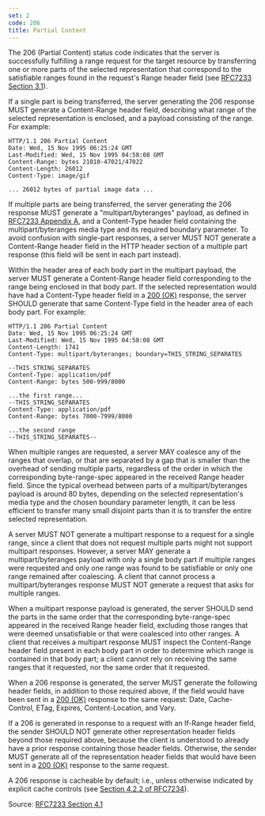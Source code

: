 ```yaml
---
set: 2
code: 206
title: Partial Content
---
```


The 206 (Partial Content) status code indicates that the server is successfully
fulfilling a range request for the target resource by transferring one or more
parts of the selected representation that correspond to the satisfiable ranges
found in the request's Range header field (see [RFC7233 Section 3.1][1]).

If a single part is being transferred, the server generating the 206 response
MUST generate a Content-Range header field, describing what range of the
selected representation is enclosed, and a payload consisting of the range. For
example:

```
HTTP/1.1 206 Partial Content
Date: Wed, 15 Nov 1995 06:25:24 GMT
Last-Modified: Wed, 15 Nov 1995 04:58:08 GMT
Content-Range: bytes 21010-47021/47022
Content-Length: 26012
Content-Type: image/gif

... 26012 bytes of partial image data ...
```

If multiple parts are being transferred, the server generating the 206 response
MUST generate a "multipart/byteranges" payload, as defined in
[RFC7233 Appendix A][2], and a Content-Type header field containing the
multipart/byteranges media type and its required boundary parameter. To avoid
confusion with single-part responses, a server MUST NOT generate a Content-Range
header field in the HTTP header section of a multiple part response (this field
will be sent in each part instead).

Within the header area of each body part in the multipart payload, the server
MUST generate a Content-Range header field corresponding to the range being
enclosed in that body part. If the selected representation would have had a
Content-Type header field in a [200 (OK)](/200) response, the server SHOULD
generate that same Content-Type field in the header area of each body part.
For example:

```
HTTP/1.1 206 Partial Content
Date: Wed, 15 Nov 1995 06:25:24 GMT
Last-Modified: Wed, 15 Nov 1995 04:58:08 GMT
Content-Length: 1741
Content-Type: multipart/byteranges; boundary=THIS_STRING_SEPARATES

--THIS_STRING_SEPARATES
Content-Type: application/pdf
Content-Range: bytes 500-999/8000

...the first range...
--THIS_STRING_SEPARATES
Content-Type: application/pdf
Content-Range: bytes 7000-7999/8000

...the second range
--THIS_STRING_SEPARATES--
```

When multiple ranges are requested, a server MAY coalesce any of the ranges that
overlap, or that are separated by a gap that is smaller than the overhead of
sending multiple parts, regardless of the order in which the corresponding
byte-range-spec appeared in the received Range header field. Since the typical
overhead between parts of a multipart/byteranges payload is around 80 bytes,
depending on the selected representation's media type and the chosen boundary
parameter length, it can be less efficient to transfer many small disjoint parts
than it is to transfer the entire selected representation.

A server MUST NOT generate a multipart response to a request for a single range,
since a client that does not request multiple parts might not support multipart
responses. However, a server MAY generate a multipart/byteranges payload with
only a single body part if multiple ranges were requested and only one range was
found to be satisfiable or only one range remained after coalescing. A client
that cannot process a multipart/byteranges response MUST NOT generate a request
that asks for multiple ranges.

When a multipart response payload is generated, the server SHOULD send the parts
in the same order that the corresponding byte-range-spec appeared in the
received Range header field, excluding those ranges that were deemed
unsatisfiable or that were coalesced into other ranges. A client that receives a
multipart response MUST inspect the Content-Range header field present in each
body part in order to determine which range is contained in that body part; a
client cannot rely on receiving the same ranges that it requested, nor the same
order that it requested.

When a 206 response is generated, the server MUST generate the following header
fields, in addition to those required above, if the field would have been sent
in a [200 (OK)](/200) response to the same request: Date, Cache-Control, ETag,
Expires, Content-Location, and Vary.

If a 206 is generated in response to a request with an If-Range header field,
the sender SHOULD NOT generate other representation header fields beyond those
required above, because the client is understood to already have a prior
response containing those header fields. Otherwise, the sender MUST generate all
of the representation header fields that would have been sent in a
[200 (OK)](/200) response to the same request.

A 206 response is cacheable by default; i.e., unless otherwise indicated by
explicit cache controls (see [Section 4.2.2 of RFC7234][3]).

Source: [RFC7233 Section 4.1][4]

[1]: <http://tools.ietf.org/html/rfc7233#section-3.1>
[2]: <http://tools.ietf.org/html/rfc7233#appendix-A>
[3]: <http://tools.ietf.org/html/rfc7234#section-4.2.2>
[4]: <http://tools.ietf.org/html/rfc7233#section-4.1>
